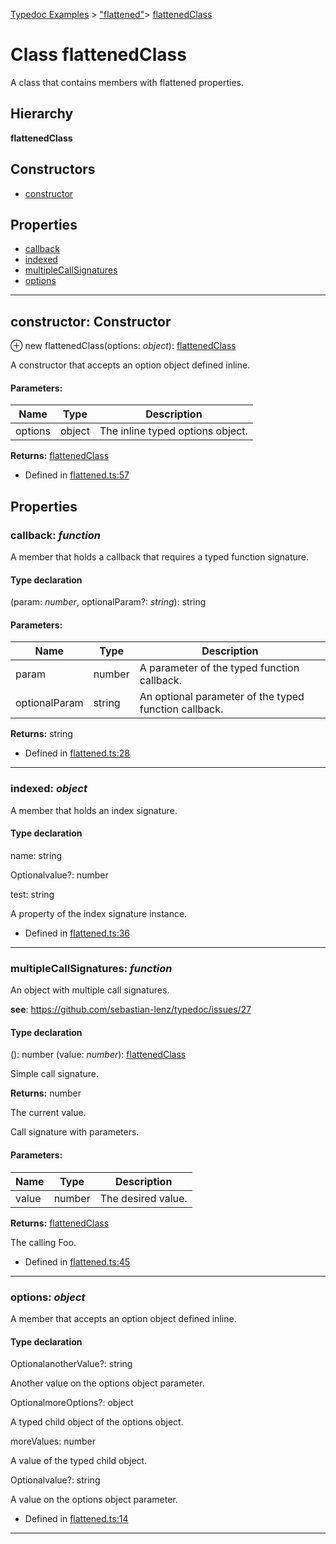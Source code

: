 [Typedoc Examples](../index.md) >  ["flattened"](../modules/_flattened_.md)>  [flattenedClass](../classes/_flattened_.flattenedclass.md)
# Class flattenedClass


<p>A class that contains members with flattened properties.</p>








## Hierarchy
**flattenedClass**








## Constructors
* [constructor](../classes/_flattened_.flattenedclass.md#constructor)

## Properties
* [callback](../classes/_flattened_.flattenedclass.md#callback)
* [indexed](../classes/_flattened_.flattenedclass.md#indexed)
* [multipleCallSignatures](../classes/_flattened_.flattenedclass.md#multiplecallsignatures)
* [options](../classes/_flattened_.flattenedclass.md#options)

---




<a id="constructor"></a>
## constructor: Constructor


⊕ new flattenedClass(options: *object*): [flattenedClass](../classes/_flattened_.flattenedclass.md)


<p>A constructor that accepts an option object defined inline.</p>







#### Parameters:
| Name  | Type                | Description  |
| ------ | ------------------- | ------------ |
| options  | object | The inline typed options object. |



**Returns:** [flattenedClass](../classes/_flattened_.flattenedclass.md)







* Defined in [flattened.ts:57](https://github.com/tgreyuk/typedoc-plugin-markdown/blob/04105dc/samples/src/typedoc/flattened.ts#L57)












## Properties

<a id="callback"></a>

###  callback:  *function* 


<p>A member that holds a callback that requires a typed function signature.</p>






#### Type declaration



(param: *number*, optionalParam?: *string*): string




#### Parameters:
| Name  | Type                | Description  |
| ------ | ------------------- | ------------ |
| param  | number | A parameter of the typed function callback. |
| optionalParam  | string | An optional parameter of the typed function callback. |



**Returns:** string















* Defined in [flattened.ts:28](https://github.com/tgreyuk/typedoc-plugin-markdown/blob/04105dc/samples/src/typedoc/flattened.ts#L28)






----
<a id="indexed"></a>

###  indexed:  *object* 


<p>A member that holds an index signature.</p>






#### Type declaration




[index: number]: object





name: string




Optionalvalue?: number





test: string



<p>A property of the index signature instance.</p>











* Defined in [flattened.ts:36](https://github.com/tgreyuk/typedoc-plugin-markdown/blob/04105dc/samples/src/typedoc/flattened.ts#L36)






----
<a id="multiplecallsignatures"></a>

###  multipleCallSignatures:  *function* 


<p>An object with multiple call signatures.</p>




**see**: https://github.com/sebastian-lenz/typedoc/issues/27


#### Type declaration



(): number
(value: *number*): [flattenedClass](../classes/_flattened_.flattenedclass.md)


<p>Simple call signature.</p>










**Returns:** number

The current value.









<p>Call signature with parameters.</p>







#### Parameters:
| Name  | Type                | Description  |
| ------ | ------------------- | ------------ |
| value  | number | The desired value. |



**Returns:** [flattenedClass](../classes/_flattened_.flattenedclass.md)

The calling Foo.















* Defined in [flattened.ts:45](https://github.com/tgreyuk/typedoc-plugin-markdown/blob/04105dc/samples/src/typedoc/flattened.ts#L45)






----
<a id="options"></a>

###  options:  *object* 


<p>A member that accepts an option object defined inline.</p>






#### Type declaration




OptionalanotherValue?: string



<p>Another value on the options object parameter.</p>






OptionalmoreOptions?: object



<p>A typed child object of the options object.</p>








moreValues: number



<p>A value of the typed child object.</p>







Optionalvalue?: string



<p>A value on the options object parameter.</p>











* Defined in [flattened.ts:14](https://github.com/tgreyuk/typedoc-plugin-markdown/blob/04105dc/samples/src/typedoc/flattened.ts#L14)






----


